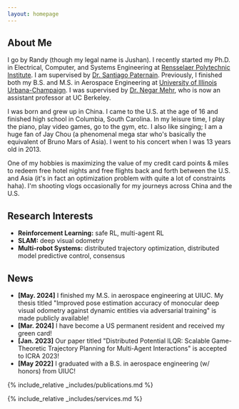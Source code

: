 ```yaml
---
layout: homepage
---
```


## About Me

I go by Randy (though my legal name is Jushan). I recently started my Ph.D.  in Electrical, Computer, and Systems Engineering at [Rensselaer Polytechnic Institute](https://ecse.rpi.edu/). I am supervised by [Dr. Santiago Paternain](https://sites.ecse.rpi.edu/~paters/). Previously, I finished both my B.S. and M.S. in Aerospace Engineering at [University of Illinois Urbana-Champaign](https://aerospace.illinois.edu/). I was supervised by [Dr. Negar Mehr](https://negarmehr.com/), who is now an assistant professor at UC Berkeley.

I was born and grew up in China. I came to the U.S. at the age of 16 and finished high school in Columbia, South Carolina. In my leisure time, I play the piano, play video games, go to the gym, etc. I also like singing; I am a huge fan of Jay Chou (a phenomenal mega star who's basically the equivalent of Bruno Mars of Asia). I went to his concert when I was 13 years old in 2013. 

One of my hobbies is maximizing the value of my credit card points & miles to redeem free hotel nights and free flights back and forth between the U.S. and Asia (it's in fact an optimization problem with quite a lot of constraints haha). I'm shooting vlogs occasionally for my journeys across China and the U.S.

## Research Interests

- **Reinforcement Learning:** safe RL, multi-agent RL
- **SLAM:** deep visual odometry
- **Multi-robot Systems:** distributed trajectory optimization, distributed model predictive control, consensus 

## News

- **[May. 2024]** I finished my M.S. in aerospace engineering at UIUC. My thesis titled "Improved pose estimation accuracy of monocular deep visual odometry against dynamic entities via adversarial training" is made publicly available!
- **[Mar. 2024]** I have become a US permanent resident and received my green card!
- **[Jan. 2023]** Our paper titled "Distributed Potential ILQR: Scalable Game-Theoretic Trajectory Planning for
Multi-Agent Interactions" is accepted to ICRA 2023!
- **[May 2022]** I graduated with a B.S. in aerospace engineering (w/ honors) from UIUC!

{% include_relative _includes/publications.md %}

{% include_relative _includes/services.md %}
